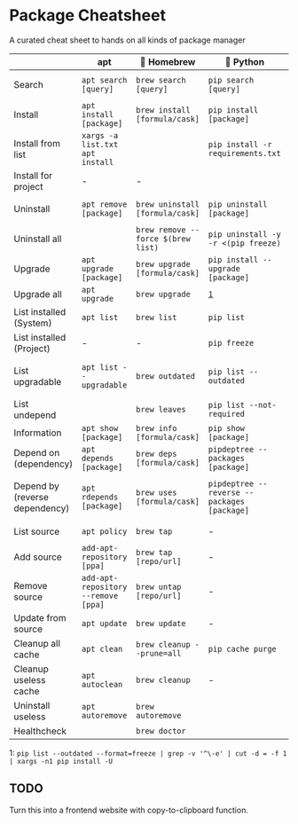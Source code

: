 # Package Cheatsheet

A curated cheat sheet to hands on all kinds of package manager

|                                | **apt**                             | **🍺 Homebrew**                    | **🐍 Python**                               | **npm**                   | **💎 Ruby**                                   |
| ------------------------------ | ----------------------------------- | ---------------------------------- | ------------------------------------------- | ------------------------- | --------------------------------------------- |
| Search                         | `apt search [query]`                | `brew search [query]`              | `pip search [query]`                        | `npm search [query]`      | `gem serach [query]`                          |
| Install                        | `apt install [package]`             | `brew install [formula/cask]`      | `pip install [package]`                     | `npm install [package]`   | `gem install [gem]`                           |
| Install from list              | `xargs -a list.txt apt install`     |                                    | `pip install -r requirements.txt`           |                           |                                               |
| Install for project            | -                                   | -                                  |                                             | `npm install`             | `bundle install`                              |
| Uninstall                      | `apt remove [package]`              | `brew uninstall [formula/cask]`    | `pip uninstall [package]`                   | `npm uninstall [package]` | `gem uninstall [gem]`                         |
| Uninstall all                  |                                     | `brew remove --force $(brew list)` | `pip uninstall -y -r <(pip freeze)`         | `npm uninstall *`         | `gem uninstall -aIx`                          |
| Upgrade                        | `apt upgrade [package]`             | `brew upgrade [formula/cask]`      | `pip install --upgrade [package]`           |                           | `gem update [gem]`                            |
| Upgrade all                    | `apt upgrade`                       | `brew upgrade`                     | <sup>[1](#pip-upgrade-all)</sup>            |                           |                                               |
| List installed (System)        | `apt list`                          | `brew list`                        | `pip list`                                  | `npm list -g`             | `gem list`                                    |
| List installed (Project)       | -                                   | -                                  | `pip freeze`                                | `npm list`                | `bundle list`                                 |
| List upgradable                | `apt list --upgradable`             | `brew outdated`                    | `pip list --outdated`                       | `npm outdated`            | `gem outdated`, `bundle outdated`             |
| List undepend                  |                                     | `brew leaves`                      | `pip list --not-required`                   |                           |                                               |
| Information                    | `apt show [package]`                | `brew info [formula/cask]`         | `pip show [package]`                        | `npm view [package]`      | `gem info [gem]`                              |
| Depend on (dependency)         | `apt depends [package]`             | `brew deps [formula/cask]`         | `pipdeptree --packages [package]`           |                           | `gem dependency [gem]`                        |
| Depend by (reverse dependency) | `apt rdepends [package]`            | `brew uses [formula/cask]`         | `pipdeptree --reverse --packages [package]` |                           | `gem dependency [gem] --reverse-dependencies` |
| List source                    | `apt policy`                        | `brew tap`                         | -                                           |                           | `gem sources --list`                          |
| Add source                     | `add-apt-repository [ppa]`          | `brew tap [repo/url]`              | -                                           |                           | `gem sources --add [uri]`                     |
| Remove source                  | `add-apt-repository --remove [ppa]` | `brew untap [repo/url]`            | -                                           |                           | `gem sources --remove [uri]`                  |
| Update from source             | `apt update`                        | `brew update`                      | -                                           |                           | `gem sources --update`                        |
| Cleanup all cache              | `apt clean`                         | `brew cleanup --prune=all`         | `pip cache purge`                           |                           | `gem sources --clear-all`                     |
| Cleanup useless cache          | `apt autoclean`                     | `brew cleanup`                     | -                                           |                           |                                               |
| Uninstall useless              | `apt autoremove`                    | `brew autoremove`                  |                                             |                           |                                               |
| Healthcheck                    |                                     | `brew doctor`                      |                                             |                           |                                               |

<a name="pip-upgrade-all">1</a>: `pip list --outdated --format=freeze | grep -v '^\-e' | cut -d = -f 1 | xargs -n1 pip install -U`

## TODO

Turn this into a frontend website with copy-to-clipboard function.
